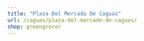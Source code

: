 ```yaml
---
title: "Plaza Del Mercado De Caguas"
url: /caguas/plaza-del-mercado-de-caguas/
shop: greengrocer
---
```

